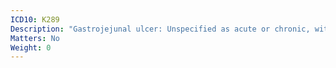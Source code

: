 ```yaml
---
ICD10: K289
Description: "Gastrojejunal ulcer: Unspecified as acute or chronic, without haemorrhage or perforation"
Matters: No
Weight: 0
---
```

